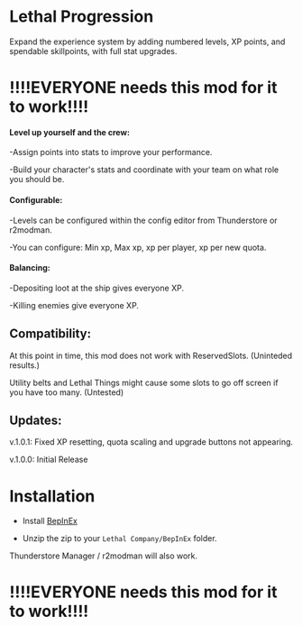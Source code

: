 # Lethal Progression
Expand the experience system by adding numbered levels, XP points, and spendable skillpoints, with full stat upgrades.

# !!!!EVERYONE needs this mod for it to work!!!!

#### Level up yourself and the crew:
-Assign points into stats to improve your performance.

-Build your character's stats and coordinate with your team on what role you should be.

#### Configurable:

-Levels can be configured within the config editor from Thunderstore or r2modman.

-You can configure: Min xp, Max xp, xp per player, xp per new quota.

#### Balancing:

-Depositing loot at the ship gives everyone XP.

-Killing enemies give everyone XP.

## Compatibility:

At this point in time, this mod does not work with ReservedSlots. (Uninteded results.)

Utility belts and Lethal Things might cause some slots to go off screen if you have too many. (Untested)

## Updates:

v.1.0.1: Fixed XP resetting, quota scaling and upgrade buttons not appearing. 

v.1.0.0: Initial Release

# Installation
- Install [BepInEx](https://thunderstore.io/c/lethal-company/p/BepInEx/BepInExPack/)

- Unzip the zip to your `Lethal Company/BepInEx` folder.

Thunderstore Manager / r2modman will also work.

# !!!!EVERYONE needs this mod for it to work!!!!